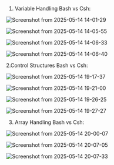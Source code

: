 1. Variable Handling 
Bash vs Csh:

![Screenshot from 2025-05-14 14-01-29](https://github.com/user-attachments/assets/e95adf0f-242a-450c-a358-674892d4e134)

![Screenshot from 2025-05-14 14-05-55](https://github.com/user-attachments/assets/307cd80b-574b-410b-8474-2d5d7b584d69)

![Screenshot from 2025-05-14 14-06-33](https://github.com/user-attachments/assets/949dd327-1f07-4bc7-a59e-d1909a0f2901)

![Screenshot from 2025-05-14 14-06-40](https://github.com/user-attachments/assets/86c1acb4-4850-4f06-9c1c-c368d59c663d)

2.Control Structures
Bash vs Csh:

![Screenshot from 2025-05-14 19-17-37](https://github.com/user-attachments/assets/8a9c4877-111b-4b25-a5c4-bc1ce3e10862)

![Screenshot from 2025-05-14 19-21-00](https://github.com/user-attachments/assets/055ec42f-87c8-42df-b9ad-d784f3e4c04c)

![Screenshot from 2025-05-14 19-26-25](https://github.com/user-attachments/assets/3f86282e-99d5-48c0-a3cf-2f301645731e)

![Screenshot from 2025-05-14 19-27-27](https://github.com/user-attachments/assets/02015fe7-7573-4b4a-8465-c4ee0f8c1222)

3. Array Handling
Bash vs Csh:

![Screenshot from 2025-05-14 20-00-07](https://github.com/user-attachments/assets/d4b3efb8-96eb-4bb3-8e01-810d7b580c09)

![Screenshot from 2025-05-14 20-07-05](https://github.com/user-attachments/assets/8654f00a-7d8c-4fea-a264-724adfa5252a)

![Screenshot from 2025-05-14 20-07-33](https://github.com/user-attachments/assets/9af91eab-4aba-4a4b-85b5-4242d010407c)
